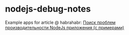 # nodejs-debug-notes

Example apps for article @ habrahabr: 
[Поиск проблем производительности NodeJs приложения (с примерами)](https://habrahabr.ru/post/344672/)
